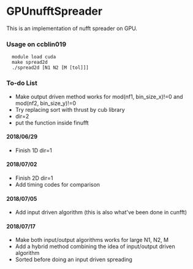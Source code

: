 # GPUnufftSpreader

This is an implementation of nufft spreader on GPU.

### Usage on ccblin019

```
  module load cuda
  make spread2d
  ./spread2d [N1 N2 [M [tol]]]
``` 
### To-do List
 - Make output driven method works for mod(nf1, bin_size_x)!=0 and mod(nf2, bin_size_y)!=0
 - Try replacing sort with thrust by cub library
 - dir=2
 - put the function inside finufft
 
#### 2018/06/29
 - Finish 1D dir=1
#### 2018/07/02 
 - Finish 2D dir=1
 - Add timing codes for comparison
#### 2018/07/05
 - Add input driven algorithm (this is also what've been done in cunfft)
#### 2018/07/17
 - Make both input/output algorithms works for large N1, N2, M
 - Add a hybrid method combining the idea of input/output driven algorithm
 - Sorted before doing an input driven spreading
 

